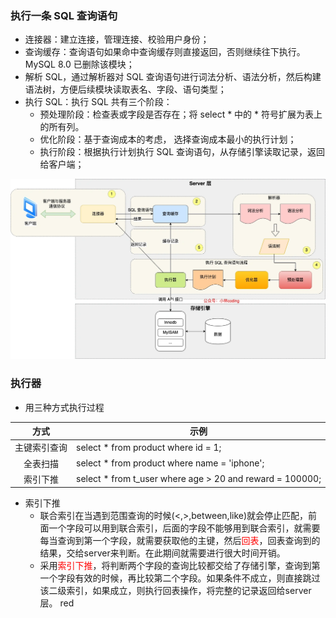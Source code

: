 
### 执行一条 SQL 查询语句

* 连接器：建立连接，管理连接、校验用户身份；
* 查询缓存：查询语句如果命中查询缓存则直接返回，否则继续往下执行。MySQL 8.0 已删除该模块；
* 解析 SQL，通过解析器对 SQL 查询语句进行词法分析、语法分析，然后构建语法树，方便后续模块读取表名、字段、语句类型；
* 执行 SQL：执行 SQL 共有三个阶段：
  * 预处理阶段：检查表或字段是否存在；将 select * 中的 * 符号扩展为表上的所有列。
  * 优化阶段：基于查询成本的考虑， 选择查询成本最小的执行计划；
  * 执行阶段：根据执行计划执行 SQL 查询语句，从存储引擎读取记录，返回给客户端；

![](./picture/mysql查询流程.webp)

### 执行器
* 用三种方式执行过程
  
方式|示例
:--:|--
主键索引查询| select * from product where id = 1;
全表扫描|select * from product where name = 'iphone';
索引下推|select * from t_user  where age > 20 and reward = 100000;

* 索引下推
  * 联合索引在当遇到范围查询的时候(<,>,between,like)就会停止匹配，前面一个字段可以用到联合索引，后面的字段不能够用到联合索引，就需要每当查询到第一个字段，就需要获取他的主键，然后<font color=red>回表</font>，回表查询到的结果，交给server来判断。在此期间就需要进行很大时间开销。
  * 采用<font color=red>索引下推</font>，将判断两个字段的查询比较都交给了存储引擎，查询到第一个字段有效的时候，再比较第二个字段。如果条件不成立，则直接跳过该二级索引，如果成立，则执行回表操作，将完整的记录返回给server层。
<span color="red">red</span>
